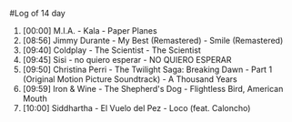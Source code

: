 #Log of 14 day

1. [00:00] M.I.A. - Kala - Paper Planes
1. [08:56] Jimmy Durante - My Best (Remastered) - Smile (Remastered)
1. [09:40] Coldplay - The Scientist - The Scientist
1. [09:45] Sisi - no quiero esperar - NO QUIERO ESPERAR
1. [09:50] Christina Perri - The Twilight Saga: Breaking Dawn - Part 1 (Original Motion Picture Soundtrack) - A Thousand Years
1. [09:59] Iron & Wine - The Shepherd's Dog - Flightless Bird, American Mouth
1. [10:00] Siddhartha - El Vuelo del Pez - Loco (feat. Caloncho)
